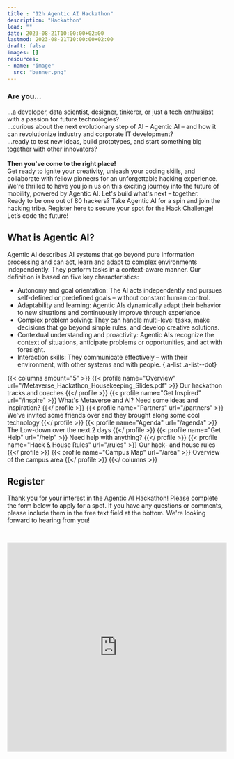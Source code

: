 ```yaml
---
title : "12h Agentic AI Hackathon"
description: "Hackathon"
lead: ""
date: 2023-08-21T10:00:00+02:00
lastmod: 2023-08-21T10:00:00+02:00
draft: false
images: []
resources:
- name: "image"
  src: "banner.png"
---
```


### Are you...

...a developer, data scientist, designer, tinkerer, or just a tech enthusiast with a passion for future technologies?  
...curious about the next evolutionary step of AI – Agentic AI – and how it can revolutionize industry and corporate IT development?  
...ready to test new ideas, build prototypes, and start something big together with other innovators?  
\
**Then you've come to the right place!**
\
Get ready to ignite your creativity, unleash your coding skills, and collaborate with fellow pioneers for an unforgettable hacking experience. We're thrilled to have you join us on this exciting journey into the future of mobility, powered by Agentic AI. Let's build what's next – together. 
\
Ready to be one out of 80 hackers?  Take Agentic AI for a spin and join the hacking tribe. Register here to secure your spot for the Hack Challenge! Let’s code the future!

## What is Agentic AI?
Agentic AI describes AI systems that go beyond pure information processing and can act, learn and adapt to complex environments independently. They perform tasks in a context-aware manner. Our definition is based on five key characteristics:

* Autonomy and goal orientation: The AI acts independently and pursues self-defined or predefined goals – without constant human control. 
* Adaptability and learning: Agentic AIs dynamically adapt their behavior to new situations and continuously improve through experience. 
* Complex problem solving: They can handle multi-level tasks, make decisions that go beyond simple rules, and develop creative solutions. 
* Contextual understanding and proactivity: Agentic AIs recognize the context of situations, anticipate problems or opportunities, and act with foresight. 
* Interaction skills: They communicate effectively – with their environment, with other systems and with people. 
{.a-list .a-list--dot}

{{< columns amount="5" >}}
  {{< profile name="Overview" url="/Metaverse_Hackathon_Housekeeping_Slides.pdf" >}}
    Our hackathon tracks and coaches
  {{</ profile >}}
  {{< profile name="Get Inspired" url="/inspire" >}}
    What's Metaverse and AI? Need some ideas and inspiration?
  {{</ profile >}}
  {{< profile name="Partners" url="/partners" >}}
    We've invited some friends over and they brought along some cool technology
  {{</ profile >}}
  {{< profile name="Agenda" url="/agenda" >}}
    The Low-down over the next 2 days
  {{</ profile >}}
  {{< profile name="Get Help" url="/help" >}}
    Need help with anything?
  {{</ profile >}}
  {{< profile name="Hack & House Rules" url="/rules" >}}
    Our hack- and house rules
  {{</ profile >}}
  {{< profile name="Campus Map" url="/area" >}}
    Overview of the campus area
  {{</ profile >}}
{{</ columns >}}


## Register

Thank you for your interest in the Agentic AI Hackathon! Please complete the form below to apply for a spot. If you have any questions or comments, please include them in the free text field at the bottom. We're looking forward to hearing from you! 

<iframe style="margin-top: 2em;" width="100%" height="480px" src="https://forms.office.com/Pages/ResponsePage.aspx?id=GR7lCsgHS067bWSO5YQQ9LAZ8XhGIl1OrXzqFYc-9vdUNU02RkFWUDJPTkVDTU1IVEtMRkM4SENGWC4u&embed=true" frameborder="0" marginwidth="0" marginheight="0" style="border: none; max-width:100%; max-height:100vh" allowfullscreen webkitallowfullscreen mozallowfullscreen msallowfullscreen> </iframe>
